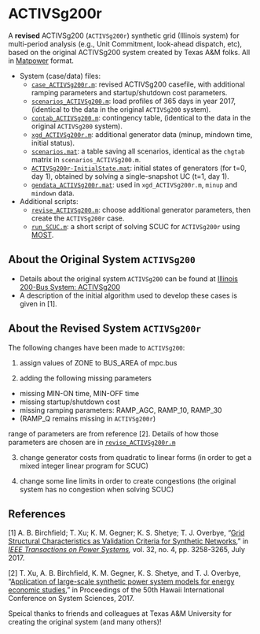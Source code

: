 # ACTIVSg200r

A **revised** ACTIVSg200 (`ACTIVSg200r`) synthetic grid (Illinois system) for multi-period analysis (e.g., Unit Commitment, look-ahead dispatch, etc), based on the original ACTIVSg200 system created by Texas A&M folks. All in [Matpower](https://matpower.org/) format.
- System (case/data) files:
	- [`case_ACTIVSg200r.m`](./case_ACTIVSg200r.m): revised ACTIVSg200 casefile, with additional ramping parameters and startup/shutdown cost parameters.
	- [`scenarios_ACTIVSg200.m`](./scenarios_ACTIVSg200.m): load profiles of 365 days in year 2017, (identical to the data in the original `ACTIVSg200` system).
	- [`contab_ACTIVSg200.m`](./contab_ACTIVSg200.m): contingency table, (identical to the data in the original `ACTIVSg200` system).
	- [`xgd_ACTIVSg200r.m`](./xgd_ACTIVSg200r.m): additional generator data (minup, mindown time, initial status).
	- [`scenarios.mat`](./scenarios.mat): a table saving all scenarios, identical as the `chgtab` matrix in `scenarios_ACTIVSg200.m`.
	- [`ACTIVSg200r-InitialState.mat`](./ACTIVSg200r-InitialState.mat): initial states of generators (for t=0, day 1), obtained by solving a single-snapshot UC (t=1, day 1).
	- [`gendata_ACTIVSg200r.mat`](./gendata_ACTIVSg200r.mat): used in `xgd_ACTIVSg200r.m`, `minup` and `mindown` data.
- Additional scripts:
	- [`revise_ACTIVSg200.m`](./revise_ACTIVSg200.m): choose additional generator parameters, then create the `ACTIVSg200r` case.
	- [`run_SCUC.m`](./run_SCUC.m): a short script of solving SCUC for `ACTIVSg200r` using [MOST](https://matpower.org/doc/manuals/).
	
## About the Original System `ACTIVSg200`

- Details about the original system `ACTIVSg200` can be found at [Illinois 200-Bus System: ACTIVSg200](https://electricgrids.engr.tamu.edu/electric-grid-test-cases/activsg200/)
- A description of the initial algorithm used to develop these cases is given in [1].

## About the Revised System `ACTIVSg200r`

The following changes have been made to `ACTIVSg200`:

1.  assign values of ZONE to BUS_AREA of mpc.bus

2.  adding the following missing parameters
   
   - missing MIN-ON time, MIN-OFF time
   - missing startup/shutdown cost
   - missing ramping parameters: RAMP_AGC, RAMP_10, RAMP_30
   - (RAMP_Q remains missing in `ACTIVSg200r`)

   range of parameters are from reference [2]. Details of how those parameters are chosen are in [`revise_ACTIVSg200r.m`](./revise_ACTIVSg200.m)

3. change generator costs from quadratic to linear forms (in order to get a mixed integer linear program for SCUC)

4. change some line limits in order to create congestions (the original system has no congestion when solving SCUC)

## References

[1] A. B. Birchfield; T. Xu; K. M. Gegner; K. S. Shetye; T. J. Overbye, “[Grid Structural Characteristics as Validation Criteria for Synthetic Networks](https://urldefense.proofpoint.com/v2/url?u=http-3A__ieeexplore.ieee.org_document_7725528_&d=DwMFAg&c=8hUWFZcy2Z-Za5rBPlktOQ&r=BaZP1q9WdgzAzUtYfK1vHbhZiO0i6RX2AEHJekfHTdI&m=9Bcj8G73DDdx0c3ZTxV6CFrGxmHkzlDHNJ4K5zXn7UU&s=KyLZLQql3Eo5C0fRRizk1gPXh7uPgn7I9kvMcTQD9OU&e=),”  in *[IEEE Transactions on Power Systems](http://ieeexplore.ieee.org/xpl/RecentIssue.jsp?punumber=59),* vol. 32, no. 4, pp. 3258-3265, July 2017.

[2] T. Xu, A. B. Birchfield, K. M. Gegner, K. S. Shetye, and T. J. Overbye, “[Application of large-scale synthetic power system models for energy economic studies](https://scholarspace.manoa.hawaii.edu/handle/10125/41535),” in Proceedings of the 50th Hawaii International Conference on System Sciences, 2017.

Speical thanks to friends and colleagues at Texas A&M University for creating the original system (and many others)!